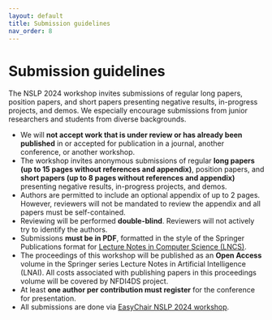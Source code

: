 ```yaml
---
layout: default
title: Submission guidelines
nav_order: 8
---
```


# Submission guidelines

The NSLP 2024 workshop invites submissions of regular long papers, position papers, and short papers presenting negative results, in-progress projects, and demos. We especially encourage submissions from junior researchers and students from diverse backgrounds.

* We will **not accept work that is under review or has already been published** in or accepted for publication in a journal, another conference, or another workshop.
* The workshop invites anonymous submissions of regular **long papers (up to 15 pages without references and appendix)**, position papers, and **short papers (up to 8 pages without references and appendix)** presenting negative results, in-progress projects, and demos. 
* Authors are permitted to include an optional appendix of up to 2 pages. However, reviewers will not be mandated to review the appendix and all papers must be self-contained.
* Reviewing will be performed **double-blind**. Reviewers will not actively try to identify the authors.
* Submissions **must be in PDF**, formatted in the style of the Springer Publications format for [Lecture Notes in Computer Science (LNCS)](https://www.springer.com/gp/computer-science/lncs/conference-proceedings-guidelines).
* The proceedings of this workshop will be published as an **Open Access** volume in the Springer series Lecture Notes in Artificial Intelligence (LNAI). All costs associated with publishing papers in this proceedings volume will be covered by NFDI4DS project.
* At least **one author per contribution must register** for the conference for presentation.
* All submissions are done via [EasyChair NSLP 2024 workshop](https://easychair.org/conferences/?conf=nslp2024).
